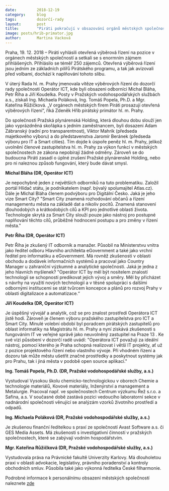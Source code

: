 ```yaml
---
date:         2018-12-19
category:     blog
tags:         dozorčí-rady
layout:       post
title:        "Piráti pokračují v obsazování orgánů městských společností vítězi otevřených výběrových řízení"
image: posts/hrib-primator.jpg
author:       Martina Vacková
---
```


Praha, 19. 12. 2018 – Piráti vyhlásili otevřená výběrová řízení na pozice v orgánech městských společností a setkali se s enormním zájmem přihlášených. Přihlásilo se téměř 250 zájemců. Otevřená výběrová řízení jsou jedním ze základních pilířů Pirátského programu, a tak jak avizovali před volbami, dochází k naplňování tohoto slibu. 

V úterý Rada hl. m. Prahy jmenovala vítěze výběrových řízení do dozorčí rady společnosti Operátor ICT, kde byli obsazeni odborníci Michal Bláha, Petr Říha a Jiří Koudelka. Posty v Pražských vodohospodářských službách a.s., získali Ing. Michaela Poláková, Ing. Tomáš Popela, Ph.D. a Mgr. Kateřina Růžičková. „V orgánech městských firem Piráti prosazují otevřená výběrových řízení“, říká Zdeněk Hřib pirátský primátor hl. m. Prahy.

Do společnosti Pražská plynárenská Holding, která dlouhou dobu slouží jen jako vyprázdněná skořápka s jedním zaměstnancem, byli dosazeni Adam Zábranský (radní pro transparentnost), Viktor Mahrik (předseda majetkového výboru) a do představenstva Jaromír Beránek (předseda výboru pro IT a Smart cities). Tím dojde k úspoře peněz hl. m. Prahy, jelikož uvolnění členové zastupitelstva hl. m. Prahy za výkon funkcí v městských společnostech ze zákona nepobírají žádné odměny. Zároveň se do budoucna Piráti zasadí o úplné zrušení Pražské plynárenské Holding, nebo pro ni naleznou způsob fungování, který bude dávat smysl. 

**Michal Bláha (DR, Operátor ICT)**

Je nepochybně jeden z největších odborníků na tuto problematiku. Založil portál Hlídač státu, je podnikatelem (např. bývalý spolumajitel Atlas.cz). Dále je Michal Bláha členem podvýboru pro Digitální Česko. Jaká je jeho vize Smart City? "Smart City znamená rozhodování občanů a řízení managementu města na základě dat a nikoliv pocitů. Znamená stanovení dlouhodobých a krátkodobých cílů a KPI pro jednotlivé oblasti života. Technologie skrytá za Smart City slouží pouze jako nástroj pro postupné naplňování těchto cílů, průběžné hodnocení postupu a pro změny v řízení města."

**Petr Říha (DR, Operátor ICT)**

Petr Říha je zkušený IT odborník a manažer.  Působil na Ministerstvu vnitra jako ředitel odboru Hlavního architekta eGovernment a také jako vrchní ředitel pro informatiku a eGovernment. Má rovněž zkušenosti v oblasti obchodu a dodávek informačních systémů a pracoval jako Country Manager u zahraniční výzkumné a analytické společnosti. Jaká je jedna z jeho hlavních myšlenek? "Operátor ICT by měl být nositelem znalostí technologií se schopností predikovat jejich vývoj a směry. Měl by přicházet s návrhy na využití nových technologií a v těsné spolupráci s dalšími odbornými institucemi se stát tvůrcem koncepce a plánů pro rozvoj Prahy v oblasti digitalizace a automatizace.“

**Jiří Koudelka (DR, Operátor ICT)**

Je úspěšný vývojář a analytik, což se pro znalost prostředí Operátora ICT jistě hodí. Zároveň je členem výboru pražského zastupitelstva pro ICT a Smart City. Minulé volební období byl poradcem pirátských zastupitelů pro oblast informatiky na Magistrátu hl. m. Prahy a nyní získává zkušenosti s fungováním IT ve veřejné správě jako neuvolněný zastupitel na Praze 13 . Ke své vizi působení v dozorčí radě uvádí: "Operátora ICT považuji za ideální nástroj, pomocí kterého je Praha schopná realizovat i větší IT projekty, ať už z pozice projektového řízení nebo vlastního vývoje. Při vhodném řízení a dozoru tak může městu ušetřit značné prostředky a poskytnout systémy jak pro Prahu, tak i jiná města v podobě open source aplikací."

**Ing. Tomáš Popela, Ph.D. (DR, Pražské vodohospodářské služby, a.s.)**

Vystudoval Vysokou školu chemicko-technologickou v oborech Chemie a technologie materiálů, Kovové materiály, Inženýrství a management a Metalurgie. Pracoval např. ve společnostech Centrum výzkumu Řež s.r.o. a Safina, a.s. V současné době zastává pozici vedoucího laboratorní sekce v nadnárodní společnosti věnující se analýzám vzorků životního prostředí a odpadů.

**Ing. Michaela Poláková (DR, Pražské vodohospodářské služby, a.s.)**

Je zkušenou finanční ředitelkou s praxí ze společností Avast Software a.s. či  GES Media Assets. Má zkušenosti s investigativní činností v pražských společnostech, které se zabývají vodním hospodářstvím.

**Mgr. Kateřina Růžičková (DR, Pražské vodohospodářské služby, a.s.)**

Vystudovala práva na Právnické fakultě Univerzity Karlovy. Má dlouholetou praxi v oblasti advokacie, legislativy, právního poradenství a kontroly obchodních smluv. Působila také jako výkonná ředitelka České filharmonie.


Podrobné informace k personálnímu obsazení městských společností naleznete [zde](https://docs.google.com/spreadsheets/d/1PZKXV6MfGcrHAiNv1ttiImsA6oUjNnAcLRl56_RUSoE/edit?fbclid=IwAR0QlL_HpyZqqnRfgD_MV7rJr4MJrCrfG44hNT31fF18AC6lf0Q_4yaYW5M#gid=0)


